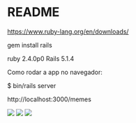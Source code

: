 # README

https://www.ruby-lang.org/en/downloads/

gem install rails

ruby 2.4.0p0 
Rails 5.1.4

Como rodar a app no navegador:

$ bin/rails server

http://localhost:3000/memes

![](https://media.giphy.com/media/PidUEaKvGAUco/giphy-downsized-large.gif)
![](https://i.imgur.com/GVJ06OK.jpg)
![](http://jenios.com.br/wp-content/uploads/2017/05/juntas2.jpg)
